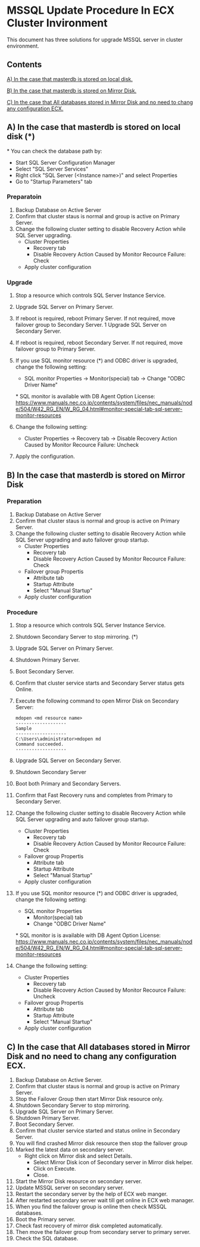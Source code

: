 # MSSQL Update Procedure In ECX Cluster Invironment

This document has three solutions for upgrade MSSQL server in cluster environment.

## Contents
[A) In the case that masterdb is stored on local disk.](#casea)

[B) In the case that masterdb is stored on Mirror Disk.](#caseb)

[C) In the case that All databases stored in Mirror Disk and no need to chang any configuration ECX.](#casec)

<a id="casea"></a>

## A) In the case that masterdb is stored on local disk (*)

\* You can check the database path by:

- Start SQL Server Configuration Manager
- Select "SQL Server Services"
- Right click "SQL Server (\<Instance name\>)" and select Properties
- Go to "Startup Parameters" tab 

### Preparatoin
1. Backup Database on Active Server
1. Confirm that cluster staus is normal and group is active on Primary Server.
1. Change the following cluster setting to disable Recovery Action while SQL Server upgrading.
	- Cluster Properties
	  - Recovery tab
	  - Disable Recovery Action Caused by Monitor Recource Failure: Check
	- Apply cluster configuration

### Upgrade
1. Stop a resource which controls SQL Server Instance Service.
1. Upgrade SQL Server on Primary Server.
1. If reboot is required, reboot Primary Server.
   If not required, move failover group to Secondary Server.
1 Upgrade SQL Server on Secondary Server.
1. If reboot is required, reboot Secondary Server.
   If not required, move failover group to Primary Server.
1. If you use SQL monitor resource (*) and ODBC driver is upgraded, change the following setting:
	- SQL monitor Properties
	  -> Monitor(special) tab
	  -> Change "ODBC Driver Name"
	
    \* SQL monitor is available with DB Agent Option License:
		https://www.manuals.nec.co.jp/contents/system/files/nec_manuals/node/504/W42_RG_EN/W_RG_04.html#monitor-special-tab-sql-server-monitor-resources
1. Change the following setting:
	- Cluster Properties
	  -> Recovery tab
	  -> Disable Recovery Action Caused by Monitor Recource Failure: Uncheck
1. Apply the configuration.

<a id="caseb"></a>

## B) In the case that masterdb is stored on Mirror Disk

### Preparation
1. Backup Database on Active Server
1. Confirm that cluster staus is normal and group is active on Primary Server.
1. Change the following cluster setting to disable Recovery Action while SQL Server upgrading and auto failover group startup.
	- Cluster Properties
	    - Recovery tab
	    - Disable Recovery Action Caused by Monitor Recource Failure: Check
	- Failover group Propertis
	    - Attribute tab
	    - Startup Attribute
	    - Select "Manual Startup"
	- Apply cluster configuration
  
### Procedure
1. Stop a resource which controls SQL Server Instance Service.
1. Shutdown Secondary Server to stop mirroring. (*)
1. Upgrade SQL Server on Primary Server.
1. Shutdown Primary Server.
1. Boot Secondary Server.
1. Confirm that cluster service starts and Secondary Server status gets Online.
1. Execute the following command to open Mirror Disk on Secondary Server:

    ```
	mdopen <md resource name>
	-------------------
	Sample
	-------------------
	C:\Users\administrator>mdopen md
	Command succeeded.
	-------------------
    ```

1. Upgrade SQL Server on Secondary Server.
1. Shutdown Secondary Server
1. Boot both Primary and Secondary Servers.
1. Confirm that Fast Recovery runs and completes from Primary to Secondary Server.
1. Change the following cluster setting to disable Recovery Action while SQL Server upgrading and auto failover group startup.
	- Cluster Properties
	  - Recovery tab
	  - Disable Recovery Action Caused by Monitor Recource Failure: Check
	- Failover group Propertis
	  - Attribute tab
	  - Startup Attribute
	  - Select "Manual Startup"
	- Apply cluster configuration
1. If you use SQL monitor resource (*) and ODBC driver is upgraded, change the following setting:
	- SQL monitor Properties
	  - Monitor(special) tab
	  - Change "ODBC Driver Name"

	\* SQL monitor is is available with DB Agent Option License:
		https://www.manuals.nec.co.jp/contents/system/files/nec_manuals/node/504/W42_RG_EN/W_RG_04.html#monitor-special-tab-sql-server-monitor-resources
1. Change the following setting:
	- Cluster Properties
	  - Recovery tab
	  - Disable Recovery Action Caused by Monitor Recource Failure: Uncheck
	- Failover group Propertis
	  - Attribute tab
	  - Startup Attribute
	  - Select "Manual Startup"
	- Apply cluster configuration
    
<a id="casec"></a>

## C) In the case that All databases stored in Mirror Disk and no need to chang any configuration ECX.
1. Backup Database on Active Server.
1. Confirm that cluster staus is normal and group is active on Primary Server.
1. Stop the Failover Group then start Mirror Disk resource only.
1. Shutdown Secondary Server to stop mirroring.
1. Upgrade SQL Server on Primary Server.
1. Shutdown Primary Server.
1. Boot Secondary Server.
1. Confirm that cluster service started and status online in Secondary Server.
1.  You will find crashed Mirror disk resource then stop the failover group  
1. Marked the latest data on secondary server.
   - Right click on Mirror disk and select Details.
	  - Select Mirror Disk icon of Secondary server in Mirror disk helper.
 	  - Click on Execute. 
	  - Close.
1.  Start the Mirror Disk resource on secondary server.
1.  Update MSSQL server on secondary server.
1.  Restart the secondary server by the help of ECX web manger.
1.  After restarted secondary server wait till get online in ECX web manager.
1.  When you find the failover group is online then check MSSQL databases.
1.  Boot the Primary server.
1.  Check fast recovery of mirror disk completed automatically.
1.  Then move the failover group from secondary server to primary server.
1.  Check the SQL database.

